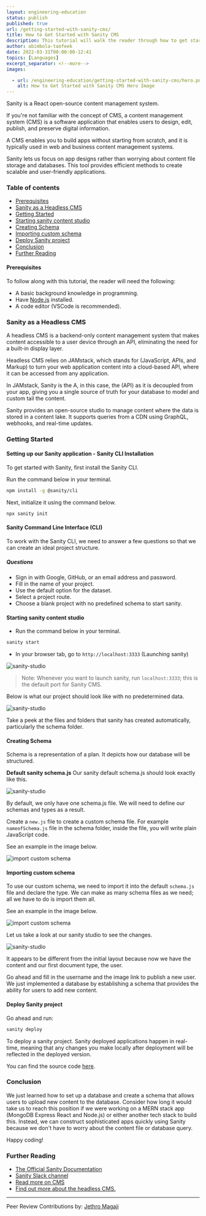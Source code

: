 ```yaml
---
layout: engineering-education
status: publish
published: true
url: /getting-started-with-sanity-cms/
title: How to Get Started with Sanity CMS
description: This tutorial will walk the reader through how to get started with Sanity CMS.
author: abimbola-taofeek
date: 2022-03-31T00:00:00-12:41
topics: [Languages]
excerpt_separator: <!--more-->
images:

  - url: /engineering-education/getting-started-with-sanity-cms/hero.png
    alt: How to Get Started with Sanity CMS Hero Image
---
```

Sanity is a React open-source content management system. 
<!--more-->
If you're not familiar with the concept of CMS, a content management system (CMS) is a software application that enables users to design, edit, publish, and preserve digital information. 

A CMS enables you to build apps without starting from scratch, and it is typically used in web and business content management systems.

Sanity lets us focus on app designs rather than worrying about content file storage and databases. This tool provides efficient methods to create scalable and user-friendly applications.

### Table of contents
- [Prerequisites](#prerequisites)
- [Sanity as a Headless CMS](#sanity-as-a-headless-cms)
- [Getting Started](#getting-started)
- [Starting sanity content studio](#starting-sanity-content-studio)
- [Creating Schema](#creating-schema)
- [Importing custom schema](#importing-custom-schema)
- [Deploy Sanity project](#deploy-sanity-project)
- [Conclusion](#conclusion)
- [Further Reading](#further-reading)

#### Prerequisites
To follow along with this tutorial, the reader will need the following:
- A basic background knowledge in programming.
- Have [Node.js](https://nodejs.org/en/download/) installed.
- A code editor (VSCode is recommended).

### Sanity as a Headless CMS
A headless CMS is a backend-only content management system that makes content accessible to a user device through an API, eliminating the need for a built-in display layer. 

Headless CMS relies on JAMstack, which stands for (JavaScript, APIs, and Markup) to turn your web application content into a cloud-based API, where it can be accessed from any application. 

In JAMstack, Sanity is the A, in this case, the (API) as it is decoupled from your app, giving you a single source of truth for your database to model and custom tail the content. 

Sanity provides an open-source studio to manage content where the data is stored in a content lake. It supports queries from a CDN using GraphQL, webhooks, and real-time updates.

### Getting Started
#### Setting up our Sanity application - Sanity CLI Installation
To get started with Sanity, first install the Sanity CLI.

Run the command below in your terminal.

```bash
npm install -g @sanity/cli
```

Next, initialize it using the command below.

```bash
npx sanity init
```

#### Sanity Command Line Interface (CLI)
To work with the Sanity CLI, we need to answer a few questions so that we can create an ideal project structure.

##### Questions
- Sign in with Google, GitHub, or an email address and password.
- Fill in the name of your project.
- Use the default option for the dataset.
- Select a project route.
- Choose a blank project with no predefined schema to start sanity.

#### Starting sanity content studio
- Run the command below in your terminal.

```bash
sanity start
```

- In your browser tab, go to `http://localhost:3333` (Launching sanity)

![sanity-studio](/engineering-education/getting-started-with-sanity-cms/terminal.png)

>Note: Whenever you want to launch sanity, run `localhost:3333`; this is the default port for Sanity CMS.

Below is what our project should look like with no predetermined data.

![sanity-studio](/engineering-education/getting-started-with-sanity-cms/sanity-screenshot1.png)

Take a peek at the files and folders that sanity has created automatically, particularly the schema folder.

#### Creating Schema
Schema is a representation of a plan. It depicts how our database will be structured.

**Default sanity schema.js**
Our sanity default schema.js should look exactly like this.

![sanity-studio](/engineering-education/getting-started-with-sanity-cms/default-schema.png)

By default, we only have one schema.js file. We will need to define our schemas and types as a result.

Create a `new.js` file to create a custom schema file. For example `nameofSchema.js` file in the schema folder, inside the file, you will write plain JavaScript code.

See an example in the image below.

![import custom schema](/engineering-education/getting-started-with-sanity-cms/userSchema.png)

#### Importing custom schema
To use our custom schema, we need to import it into the default `schema.js` file and declare the type. We can make as many schema files as we need; all we have to do is import them all.
 
See an example in the image below.

![import custom schema](/engineering-education/getting-started-with-sanity-cms/import-schema.png)

Let us take a look at our sanity studio to see the changes.

![sanity-studio](/engineering-education/getting-started-with-sanity-cms/sanity-screenshot2.png)

It appears to be different from the initial layout because now we have the content and our first document type, the user.
 
Go ahead and fill in the username and the image link to publish a new user. We just implemented a database by establishing a schema that provides the ability for users to add new content.
 
#### Deploy Sanity project
Go ahead and run:

```bash
sanity deploy
```

To deploy a sanity project. Sanity deployed applications happen in real-time, meaning that any changes you make locally after deployment will be reflected in the deployed version.

You can find the source code [here](https://github.com/abimbolataofeek/getting-started-with-sanity-cms).

### Conclusion
We just learned how to set up a database and create a schema that allows users to upload new content to the database. Consider how long it would take us to reach this position if we were working on a MERN stack app (MongoDB Express React and Node.js) or either another tech stack to build this. Instead, we can construct sophisticated apps quickly using Sanity because we don't have to worry about the content file or database query.

Happy coding!

### Further Reading
- [The Official Sanity Documentation](https://www.sanity.io)
- [Sanity Slack channel](https://slack.sanity.io/)
- [Read more on CMS](https://www.sitecore.com/knowledge-center/digital-marketing-resources/what-is-a-cms)
- [Find out more about the headless CMS.](https://www.youtube.com/watch?v=-Uor3I0n_vQ)

---
Peer Review Contributions by: [Jethro Magaji](/engineering-education/authors/jethro-magaji/)
